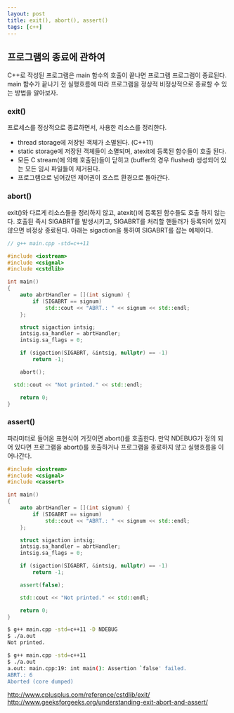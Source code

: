 ```yaml
---
layout: post
title: exit(), abort(), assert()
tags: [c++]
---
```


## 프로그램의 종료에 관하여

C++로 작성된 프로그램은 main 함수의 호출이 끝나면 프로그램 프로그램이 종료된다.
main 함수가 끝나기 전 실행흐름에 따라 프로그램을 정상적 비정상적으로 종료할 수 있는 방법을 알아보자.

### exit()
프로세스를 정상적으로 종료하면서, 사용한 리소스를 정리한다.

- thread storage에 저장된 객체가 소멸된다. (C++11)
- static storage에 저장된 객체들이 소멸되며, atexit에 등록된 함수들이 호출 된다.
- 모든 C stream(<cstdio>에 의해 호출된)들이 닫히고 (buffer의 경우 flushed) 생성되어 있는 모든 임시 파일들이 제거된다.
- 프로그램으로 넘어갔던 제어권이 호스트 환경으로 돌아간다.

### abort()
exit()와 다르게 리소스들을 정리하지 않고, atexit()에 등록된 함수들도 호출 하지 않는다. 
호출된 즉시 SIGABRT를 발생시키고, SIGABRT를 처리할 핸들러가 등록되어 있지 않으면 비정상 종료된다. 
아래는 sigaction을 통하여 SIGABRT를 잡는 예제이다.

```cpp
// g++ main.cpp -std=c++11 

#include <iostream>
#include <csignal> 
#include <cstdlib>

int main()
{
	auto abrtHandler = [](int signum) {
		if (SIGABRT == signum)
			std::cout << "ABRT.: " << signum << std::endl;
	};

	struct sigaction intsig;
	intsig.sa_handler = abrtHandler;
	intsig.sa_flags = 0;

	if (sigaction(SIGABRT, &intsig, nullptr) == -1)
		return -1;

	abort();

  std::cout << "Not printed." << std::endl;

	return 0;
}
```
### assert()
파라미터로 들어온 표현식이 거짓이면 abort()를 호출한다. 만약 NDEBUG가 정의 되어 있다면 
프로그램을 abort()를 호출하거나 프로그램을 종료하지 않고 실행흐름을 이어나간다.

```cpp
#include <iostream>
#include <csignal> 
#include <cassert>

int main()
{
	auto abrtHandler = [](int signum) {
		if (SIGABRT == signum)
			std::cout << "ABRT.: " << signum << std::endl;
	};

	struct sigaction intsig;
	intsig.sa_handler = abrtHandler;
	intsig.sa_flags = 0;

	if (sigaction(SIGABRT, &intsig, nullptr) == -1)
		return -1;

	assert(false);

	std::cout << "Not printed." << std::endl;

	return 0;
}
```

```sh
$ g++ main.cpp -std=c++11 -D NDEBUG
$ ./a.out 
Not printed.

$ g++ main.cpp -std=c++11
$ ./a.out 
a.out: main.cpp:19: int main(): Assertion `false' failed.
ABRT.: 6
Aborted (core dumped)
```

http://www.cplusplus.com/reference/cstdlib/exit/  
http://www.geeksforgeeks.org/understanding-exit-abort-and-assert/

